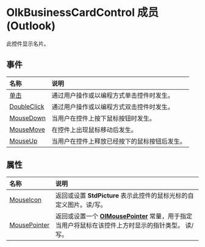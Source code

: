 
# OlkBusinessCardControl 成员 (Outlook)


此控件显示名片。


## 事件



|**名称**|**说明**|
|:-----|:-----|
|[单击](355058c3-ab60-f63a-6cdc-7d75a8a7e77a.md)|通过用户操作或以编程方式单击控件时发生。|
|[DoubleClick](872535e7-e9e7-48d8-991f-2189527a314f.md)|通过用户操作或以编程方式双击控件时发生。|
|[MouseDown](24f259e0-911e-0a45-504b-acb759c5168f.md)|当用户在控件上按下鼠标按钮时发生。|
|[MouseMove](99608b65-7b85-e865-5a59-8053d1ea0866.md)|在控件上出现鼠标移动后发生。|
|[MouseUp](877e7ab8-6b5e-f06a-db9a-9e9079110e9a.md)|当用户在控件上释放已经按下的鼠标按钮后发生。|

## 属性



|**名称**|**说明**|
|:-----|:-----|
|[MouseIcon](374e68c6-d4bd-3588-aa34-0c5577297d58.md)|返回或设置 **StdPicture** 表示此控件的鼠标光标的自定义图片。读/写。|
|[MousePointer](3dc8e61b-eb35-5608-4013-9ae63f464943.md)|返回或设置一个 **[OlMousePointer](527df8bb-000c-f108-0522-2d294858b251.md)** 常量，用于指定当用户将鼠标在该控件上方时显示的指针类型。 读/写。|
